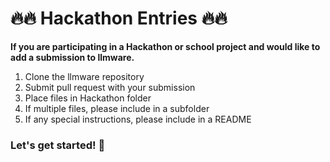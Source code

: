 

🔥🔥 Hackathon Entries  🔥🔥
=======================

**If you are participating in a Hackathon or school project and would like to add a submission to llmware.**

1.  Clone the llmware repository
2.  Submit pull request with your submission
3.  Place files in Hackathon folder 
4.  If multiple files, please include in a subfolder
5.  If any special instructions, please include in a README


### **Let's get started!**  🚀
